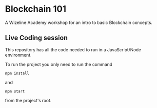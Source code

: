 # Blockchain 101

A Wizeline Academy workshop for an intro to basic Blockchain concepts.

## Live Coding session

This repository has all the code needed to run in a JavaScript/Node environment. 

To run the project you only need to run the command

```
npm install
```
and

```
npm start
```

from the project's root.
